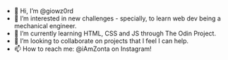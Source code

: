 - 👋 Hi, I’m @giowz0rd
- 👀 I’m interested in new challenges - specially, to learn web dev being a mechanical engineer.
- 🌱 I’m currently learning HTML, CSS and JS through The Odin Project.
- 💞️ I’m looking to collaborate on projects that I feel I can help.
- 📫 How to reach me: @iAmZonta on Instagram!

<!---
giowz0rd/giowz0rd is a ✨ special ✨ repository because its `README.md` (this file) appears on your GitHub profile.
You can click the Preview link to take a look at your changes.
--->
